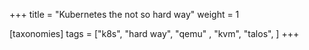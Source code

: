 +++
title = "Kubernetes the not so hard way"
weight = 1

[taxonomies]
tags = ["k8s", "hard way", "qemu" , "kvm", "talos", ]
+++